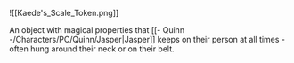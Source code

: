 ![[Kaede's_Scale_Token.png]]

An object with magical properties that [[- Quinn -/Characters/PC/Quinn/Jasper|Jasper]] keeps on their person at all times - often hung around their neck or on their belt.